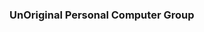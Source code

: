 ### UnOriginal Personal Computer Group

<img src="https://res.cloudinary.com/dfab7jmpb/image/upload/r_30/Screenshot_2024-01-30_1.05.54_PM_cpryjm.png" style="transform:scale(-0.001);">
